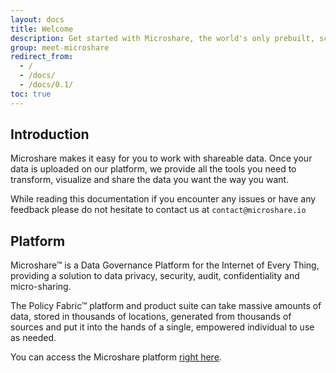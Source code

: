 ```yaml
---
layout: docs
title: Welcome
description: Get started with Microshare, the world's only prebuilt, scalable data management and sharing solution for IoT.
group: meet-microshare
redirect_from:
  - /
  - /docs/
  - /docs/0.1/
toc: true
---
```


## Introduction

Microshare makes it easy for you to work with shareable data. Once your data is uploaded on our platform, we provide all the tools you need to transform, visualize and share the data you want the way you want.

While reading this documentation if you encounter any issues or have any feedback please do not hesitate to contact us at `contact@microshare.io`

## Platform

Microshare™ is a Data Governance Platform for the Internet of Every Thing, providing a solution to data privacy, security, audit, confidentiality and micro-sharing.

The Policy Fabric™ platform and product suite can take massive amounts of data, stored in thousands of locations, generated from thousands of sources and put it into the hands of a single, empowered individual to use as needed.

You can access the Microshare platform [right here](https://msaf.microshare.io/composer).
